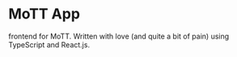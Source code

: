 # MoTT App
frontend for MoTT. Written with love (and quite a bit of pain) using TypeScript and React.js.
